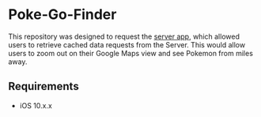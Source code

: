 # Poke-Go-Finder
This repository was designed to request the [server app](https://github.com/Unknowncmbk/Pokemon-Go-Locator-Server), which allowed users to retrieve cached data requests from the Server. This would allow users to zoom out on their Google Maps view and see Pokemon from miles away.

## Requirements
- iOS 10.x.x